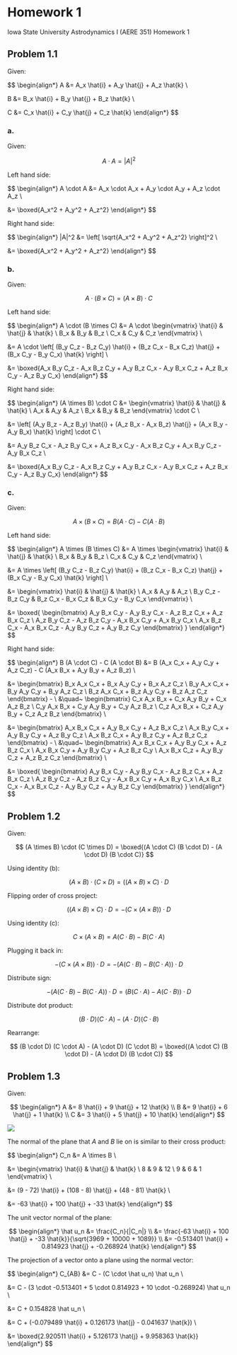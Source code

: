 # Homework 1

Iowa State University Astrodynamics I (AERE 351) Homework 1

## Problem 1.1

Given:

$$
\begin{align*}
  A &= A_x \hat{i} + A_y \hat{j} + A_z \hat{k} \\

  B &= B_x \hat{i} + B_y \hat{j} + B_z \hat{k} \\

  C &= C_x \hat{i} + C_y \hat{j} + C_z \hat{k}
\end{align*}
$$

### a.

Given:

$$
A \cdot A = |A|^2
$$

Left hand side:

$$
\begin{align*}
  A \cdot A &= A_x \cdot A_x + A_y \cdot A_y + A_z \cdot A_z \\

  &= \boxed{A_x^2 + A_y^2 + A_z^2}
\end{align*}
$$

Right hand side:

$$
\begin{align*}
  |A|^2 &= \left[ \sqrt{A_x^2 + A_y^2 + A_z^2} \right]^2 \\

  &= \boxed{A_x^2 + A_y^2 + A_z^2}
\end{align*}
$$

### b.

Given:

$$
A \cdot (B \times C) = (A \times B) \cdot C
$$

Left hand side:

$$
\begin{align*}
  A \cdot (B \times C) &= A \cdot
    \begin{vmatrix}
      \hat{i} & \hat{j} & \hat{k} \\
      B_x & B_y & B_z \\
      C_x & C_y & C_z
    \end{vmatrix} \\

  &= A \cdot \left[ (B_y C_z - B_z C_y) \hat{i} + (B_z C_x - B_x C_z) \hat{j} + (B_x C_y - B_y C_x) \hat{k} \right] \\

  &= \boxed{A_x B_y C_z - A_x B_z C_y + A_y B_z C_x - A_y B_x C_z + A_z B_x C_y - A_z B_y C_x}
\end{align*}
$$

Right hand side:

$$
\begin{align*}
  (A \times B) \cdot C &=
    \begin{vmatrix}
      \hat{i} & \hat{j} & \hat{k} \\
      A_x & A_y & A_z \\
      B_x & B_y & B_z
    \end{vmatrix} \cdot C \\

  &= \left[ (A_y B_z - A_z B_y) \hat{i} + (A_z B_x - A_x B_z) \hat{j} + (A_x B_y - A_y B_x) \hat{k} \right] \cdot C \\

  &= A_y B_z C_x - A_z B_y C_x + A_z B_x C_y - A_x B_z C_y + A_x B_y C_z - A_y B_x C_z \\

  &= \boxed{A_x B_y C_z - A_x B_z C_y + A_y B_z C_x - A_y B_x C_z + A_z B_x C_y - A_z B_y C_x}
\end{align*}
$$

### c.

Given:

$$
A \times (B \times C) = B (A \cdot C) - C (A \cdot B)
$$

Left hand side:

$$
\begin{align*}
  A \times (B \times C) &= A \times
    \begin{vmatrix}
      \hat{i} & \hat{j} & \hat{k} \\
      B_x & B_y & B_z \\
      C_x & C_y & C_z
    \end{vmatrix} \\

  &= A \times \left[ (B_y C_z - B_z C_y) \hat{i} + (B_z C_x - B_x C_z) \hat{j} + (B_x C_y - B_y C_x) \hat{k} \right] \\

  &=
    \begin{vmatrix}
      \hat{i} & \hat{j} & \hat{k} \\
      A_x               & A_y               & A_z \\
      B_y C_z - B_z C_y & B_z C_x - B_x C_z & B_x C_y - B_y C_x
    \end{vmatrix} \\

  &= \boxed{
    \begin{bmatrix}
      A_y B_x C_y - A_y B_y C_x - A_z B_z C_x + A_z B_x C_z \\
      A_z B_y C_z - A_z B_z C_y - A_x B_x C_y + A_x B_y C_x \\
      A_x B_z C_x - A_x B_x C_z - A_y B_y C_z + A_y B_z C_y
    \end{bmatrix}
  }
\end{align*}
$$

Right hand side:

$$
\begin{align*}
  B (A \cdot C) - C (A \cdot B) &= B (A_x C_x + A_y C_y + A_z C_z) - C (A_x B_x + A_y B_y + A_z B_z) \\

  &= \begin{bmatrix}
    B_x A_x C_x + B_x A_y C_y + B_x A_z C_z \\
    B_y A_x C_x + B_y A_y C_y + B_y A_z C_z \\
    B_z A_x C_x + B_z A_y C_y + B_z A_z C_z
  \end{bmatrix} - \\
  &\quad~ \begin{bmatrix}
    C_x A_x B_x + C_x A_y B_y + C_x A_z B_z \\
    C_y A_x B_x + C_y A_y B_y + C_y A_z B_z \\
    C_z A_x B_x + C_z A_y B_y + C_z A_z B_z
  \end{bmatrix} \\

  &= \begin{bmatrix}
    A_x B_x C_x + A_y B_x C_y + A_z B_x C_z \\
    A_x B_y C_x + A_y B_y C_y + A_z B_y C_z \\
    A_x B_z C_x + A_y B_z C_y + A_z B_z C_z
  \end{bmatrix} - \\
  &\quad~ \begin{bmatrix}
    A_x B_x C_x + A_y B_y C_x + A_z B_z C_x \\
    A_x B_x C_y + A_y B_y C_y + A_z B_z C_y \\
    A_x B_x C_z + A_y B_y C_z + A_z B_z C_z
  \end{bmatrix} \\

  &= \boxed{
    \begin{bmatrix}
      A_y B_x C_y - A_y B_y C_x - A_z B_z C_x + A_z B_x C_z \\
      A_z B_y C_z - A_z B_z C_y - A_x B_x C_y + A_x B_y C_x \\
      A_x B_z C_x - A_x B_x C_z - A_y B_y C_z + A_y B_z C_y
    \end{bmatrix}
  }
\end{align*}
$$

## Problem 1.2

Given:

$$
(A \times B) \cdot (C \times D) = \boxed{(A \cdot C) (B \cdot D) - (A \cdot D) (B \cdot C)}
$$

Using identity (b):

$$
(A \times B) \cdot (C \times D) = ((A \times B) \times C ) \cdot D
$$

Flipping order of cross project:

$$
((A \times B) \times C ) \cdot D = -(C \times (A \times B)) \cdot D
$$

Using identity (c):

$$
C \times (A \times B) = A (C \cdot B) - B (C \cdot A)
$$

Plugging it back in:

$$
-(C \times (A \times B)) \cdot D = -(A (C \cdot B) - B (C \cdot A)) \cdot D
$$

Distribute sign:

$$
-(A (C \cdot B) - B (C \cdot A)) \cdot D = (B (C \cdot A) - A (C \cdot B)) \cdot D
$$

Distribute dot product:

$$
(B \cdot D) (C \cdot A) - (A \cdot D) (C \cdot B)
$$

Rearrange:

$$
(B \cdot D) (C \cdot A) - (A \cdot D) (C \cdot B) = \boxed{(A \cdot C) (B \cdot D) - (A \cdot D) (B \cdot C)}
$$

## Problem 1.3

Given:

$$
\begin{align*}
  A &= 8 \hat{i} + 9 \hat{j} + 12 \hat{k} \\
  B &= 9 \hat{i} + 6 \hat{j} + 1  \hat{k} \\
  C &= 3 \hat{i} + 5 \hat{j} + 10 \hat{k}
\end{align*}
$$

![](https://i.imgur.com/qCoVxDpm.png)

The normal of the plane that $A$ and $B$ lie on is similar to their cross product:

$$
\begin{align*}
  C_n &= A \times B \\

  &= \begin{vmatrix}
    \hat{i} & \hat{j} & \hat{k} \\
    8       & 9       & 12      \\
    9       & 6       & 1
  \end{vmatrix} \\

  &= (9 - 72) \hat{i} + (108 - 8) \hat{j} + (48 - 81) \hat{k} \\

  &= -63 \hat{i} + 100 \hat{j} + -33 \hat{k}
\end{align*}
$$

The unit vector normal of the plane:

$$
\begin{align*}
  \hat u_n &= \frac{C_n}{|C_n|} \\
  &= \frac{-63 \hat{i} + 100 \hat{j} + -33 \hat{k}}{\sqrt{3969 + 10000 + 1089}} \\
  &= -0.513401 \hat{i} + 0.814923 \hat{j} + -0.268924 \hat{k}
\end{align*}
$$

The projection of a vector onto a plane using the normal vector:

$$
\begin{align*}
  C_{AB} &= C - (C \cdot \hat u_n) \hat u_n \\

  &= C - (3 \cdot -0.513401 + 5 \cdot 0.814923 + 10 \cdot -0.268924) \hat u_n \\

  &= C + 0.154828 \hat u_n \\

  &= C + (-0.079489 \hat{i} + 0.126173 \hat{j} - 0.041637 \hat{k}) \\

  &= \boxed{2.920511 \hat{i} + 5.126173 \hat{j} + 9.958363 \hat{k}}
\end{align*}
$$

